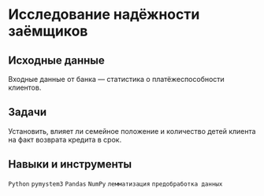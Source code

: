 # Исследование надёжности заёмщиков  

## Исходные данные  

Входные данные от банка — статистика о платёжеспособности клиентов.  

## Задачи 

Установить, влияет ли семейное положение и количество детей клиента на факт возврата кредита в срок.

## Навыки и инструменты 

`Python` `pymystem3` `Pandas` `NumPy`  `лемматизация`  `предобработка данных` 

